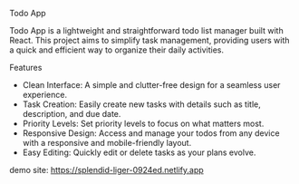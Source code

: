 Todo App

Todo App is a lightweight and straightforward todo list manager built with React. This project aims to simplify task management, providing users with a quick and efficient way to organize their daily activities.

Features
- Clean Interface: A simple and clutter-free design for a seamless user experience.
- Task Creation: Easily create new tasks with details such as title, description, and due date.
- Priority Levels: Set priority levels to focus on what matters most.
- Responsive Design: Access and manage your todos from any device with a responsive and mobile-friendly layout.
- Easy Editing: Quickly edit or delete tasks as your plans evolve.

demo site: https://splendid-liger-0924ed.netlify.app